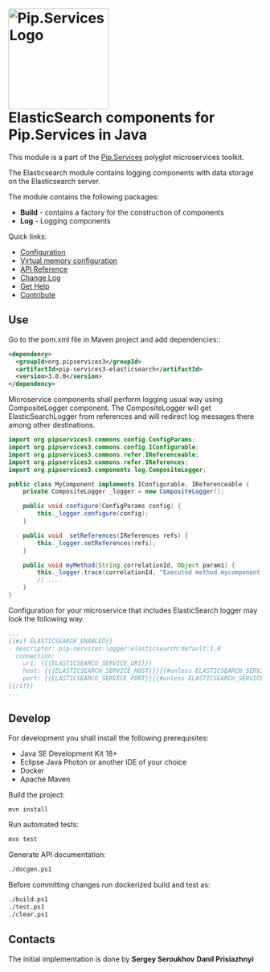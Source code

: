 # <img src="https://uploads-ssl.webflow.com/5ea5d3315186cf5ec60c3ee4/5edf1c94ce4c859f2b188094_logo.svg" alt="Pip.Services Logo" width="200"> <br/> ElasticSearch components for Pip.Services in Java

This module is a part of the [Pip.Services](http://pipservices.org) polyglot microservices toolkit.

The Elasticsearch module contains logging components with data storage on the Elasticsearch server.

The module contains the following packages:
- **Build** - contains a factory for the construction of components
- **Log** - Logging components

<a name="links"></a> Quick links:

* [Configuration](http://docs.pipservices.org/toolkit/getting_started/configurations/)
* [Virtual memory configuration](https://www.elastic.co/guide/en/elasticsearch/reference/current/vm-max-map-count.html)
* [API Reference](https://pip-services3-java.github.io/pip-services3-elasticsearch-java/)
* [Change Log](CHANGELOG.md)
* [Get Help](http://docs.pipservices.org/get_help/)
* [Contribute](http://docs.pipservices.org/contribute/)

## Use

Go to the pom.xml file in Maven project and add dependencies::
```xml
<dependency>
  <groupId>org.pipservices3</groupId>
  <artifactId>pip-services3-elasticsearch</artifactId>
  <version>3.0.0</version>
</dependency>
```

Microservice components shall perform logging usual way using CompositeLogger component.
The CompositeLogger will get ElasticSearchLogger from references and will redirect log messages
there among other destinations.

```java
import org.pipservices3.commons.config.ConfigParams;
import org.pipservices3.commons.config.IConfigurable;
import org.pipservices3.commons.refer.IReferenceable;
import org.pipservices3.commons.refer.IReferences;
import org.pipservices3.components.log.CompositeLogger;

public class MyComponent implements IConfigurable, IReferenceable {
    private CompositeLogger _logger = new CompositeLogger();

    public void configure(ConfigParams config) {
        this._logger.configure(config);
    }

    public void  setReferences(IReferences refs) {
        this._logger.setReferences(refs);
    }

    public void myMethod(String correlationId, Object param1) {
        this._logger.trace(correlationId, "Executed method mycomponent.mymethod");
        // ....
    }
}
```

Configuration for your microservice that includes ElasticSearch logger may look the following way.

```yaml
...
{{#if ELASTICSEARCH_ENABLED}}
- descriptor: pip-services:logger:elasticsearch:default:1.0
  connection:
    uri: {{{ELASTICSEARCG_SERVICE_URI}}}
    host: {{{ELASTICSEARCH_SERVICE_HOST}}}{{#unless ELASTICSEARCH_SERVICE_HOST}}localhost{{/unless}}
    port: {{ELASTICSEARCG_SERVICE_PORT}}{{#unless ELASTICSEARCH_SERVICE_PORT}}9200{{/unless}}\ 
{{/if}}
...
```

## Develop

For development you shall install the following prerequisites:
* Java SE Development Kit 18+
* Eclipse Java Photon or another IDE of your choice
* Docker
* Apache Maven

Build the project:
```bash
mvn install
```

Run automated tests:
```bash
mvn test
```

Generate API documentation:
```bash
./docgen.ps1
```

Before committing changes run dockerized build and test as:
```bash
./build.ps1
./test.ps1
./clear.ps1
```

## Contacts

The initial implementation is done by
**Sergey Seroukhov**
**Danil Prisiazhnyi**
